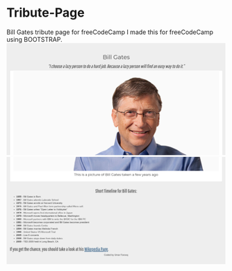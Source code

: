 # Tribute-Page
Bill Gates tribute page for freeCodeCamp
I made this for freeCodeCamp using BOOTSTRAP.
![Image alt text](https://github.com/The-IT-Geek/Tribute-Page/blob/master/Screenshot%201.png?raw=true "Main Screen")
![Image alt text](https://github.com/The-IT-Geek/Tribute-Page/blob/master/Screenshot%202.png?raw=true "Main Screen")

